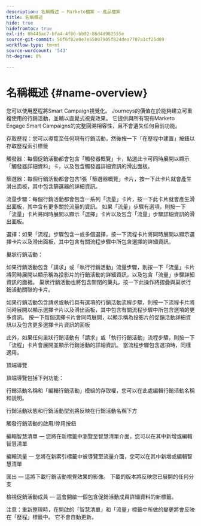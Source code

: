 ```yaml
---
description: 名稱概述 — Marketo檔案 — 產品檔案
title: 名稱概述
hide: true
hidefromtoc: true
exl-id: 0b445ac7-bfa4-4f86-bb92-86d4d982555e
source-git-commit: 50f6f82e0e7e55007905f824dea7707a1cf25d09
workflow-type: tm+mt
source-wordcount: '543'
ht-degree: 0%

---
```


# 名稱概述 {#name-overview}

您可以使用歷程將Smart Campaign視覺化。 Journeys的價值在於能夠建立可重複使用的行銷活動，並輔以直覺式視覺效果。 它提供與所有現有Marketo Engage Smart Campaigns的完整回溯相容性，且不會遺失任何目前功能。

存取歷程：您可以導覽至任何現有行銷活動，然後按一下「在歷程中建置」按鈕以存取歷程索引標籤

觸發器：每個促銷活動都會包含「觸發器概覽」卡，點選此卡可同時展開以顯示「觸發器詳細資料」卡，以及包含觸發器詳細資訊的滑出面板。

篩選器：每個行銷活動都會包含1張「篩選器概覽」卡片，按一下此卡片就會產生滑出面板，其中包含篩選器的詳細資訊。

流量步驟：每個行銷活動都會包含一系列「流量」卡片，按一下此卡片就會產生滑出面板，其中含有更多關於流量的資訊。 如果「流量」步驟有選項，則按一下「流量」卡片將同時展開以顯示「選擇」卡片以及包含「流量」步驟詳細資訊的滑出面板。

選擇：如果「流程」步驟包含一或多個選擇，按一下流程卡片將同時展開以顯示選擇卡片以及滑出面板，其中包含有關流程步驟中所包含選擇的詳細資訊。

巢狀行銷活動：

如果行銷活動包含「請求」或「執行行銷活動」流量步驟，則按一下「流量」卡片將同時展開以顯示稱為投影片的行銷活動的詳細資訊，以及包含「流量」步驟詳細資訊的面板。 巢狀行銷活動也將包含關閉的藥丸，按一下此操作將摺疊與巢狀行銷活動關聯的卡片。

如果行銷活動包含請求或執行具有選項的行銷活動流程步驟，則按一下流程卡片將同時展開以顯示選擇卡片以及滑出面板，其中包含有關流程步驟中所包含選項的更多資訊。 按一下每個選擇卡片會同時展開，以顯示稱為投影片的促銷活動詳細資訊以及包含更多選擇卡片資訊的面板

此外，如果任何巢狀行銷活動有「請求」或「執行行銷活動」流程步驟，則按一下「流程」卡片會展開並顯示行銷活動的詳細資訊。 當流程步驟包含選項時，同樣適用。

頂端導覽

頂端導覽包括下列功能：

行銷活動名稱和「編輯行銷活動」模組的存取權，您可以在此處編輯行銷活動名稱和說明。

行銷活動狀態和行銷活動型別將反映在行銷活動名稱下方

觸發行銷活動的啟用/停用按鈕

編輯智慧清單 — 您將在新標籤中瀏覽至智慧清單介面，您可以在其中新增或編輯智慧清單

編輯流量 — 您將在新索引標籤中被導覽至流量介面，您可以在其中新增或編輯智慧清單

匯出 — 這將下載行銷活動視覺效果的影像。 下載的版本將反映您已展開的任何分支

檢視促銷活動成員 — 這會開啟一個包含促銷活動成員詳細資料的新標籤。

注意：重新整理時，在開啟的「智慧清單」和「流量」標籤中所做的變更將會反映在「歷程」標籤中。 它不會自動更新。

